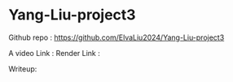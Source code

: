 # Yang-Liu-project3

Github repo : https://github.com/ElvaLiu2024/Yang-Liu-project3

A video Link : 
Render Link : 

Writeup: 

